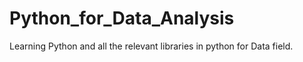 # Python_for_Data_Analysis
Learning Python and all the relevant libraries in python for Data field.
